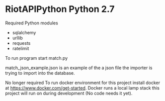 # RiotAPIPython Python 2.7

Required Python modules
- sqlalchemy
- urllib
- requests
- ratelimit

To run program start match.py

match_json_example.json is an example of the a json file the importer is trying to import into the database.

No longer required
To run docker environment for this project install docker at https://www.docker.com/get-started.
Docker runs a local lamp stack this project will run on during development (No code needs it yet).